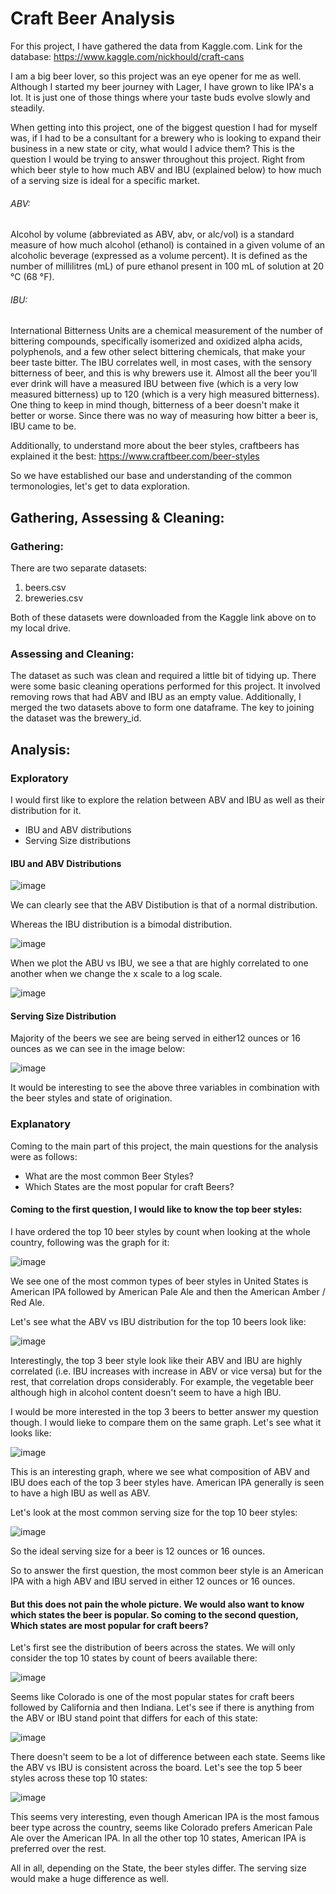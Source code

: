# Craft Beer Analysis

For this project, I have gathered the data from Kaggle.com. Link for the database: https://www.kaggle.com/nickhould/craft-cans

I am a big beer lover, so this project was an eye opener for me as well. Although I started my beer journey with Lager, I have grown to like IPA's a lot. It is just one of those things where your taste buds evolve slowly and steadily. 

When getting into this project, one of the biggest question I had for myself was, if I had to be a consultant for a brewery who is looking to expand their business in a new state or city, what would I advice them? This is the question I would be trying to answer throughout this project. Right from which beer style to how much ABV and IBU (explained below) to how much of a serving size is ideal for a specific market.

###### ABV: 
Alcohol by volume (abbreviated as ABV, abv, or alc/vol) is a standard measure of how much alcohol (ethanol) is contained in a given volume of an alcoholic beverage (expressed as a volume percent). It is defined as the number of millilitres (mL) of pure ethanol present in 100 mL of solution at 20 °C (68 °F).

###### IBU: 
International Bitterness Units are a chemical measurement of the number of bittering compounds, specifically isomerized and oxidized alpha acids, polyphenols, and a few other select bittering chemicals, that make your beer taste bitter. The IBU correlates well, in most cases, with the sensory bitterness of beer, and this is why brewers use it. Almost all the beer you’ll ever drink will have a measured IBU between five (which is a very low measured bitterness) up to 120 (which is a very high measured bitterness). One thing to keep in mind though, bitterness of a beer doesn't make it better or worse. Since there was no way of measuring how bitter a beer is, IBU came to be. 

Additionally, to understand more about the beer styles, craftbeers has explained it the best: https://www.craftbeer.com/beer-styles

So we have established our base and understanding of the common termonologies, let's get to data exploration.

## Gathering, Assessing & Cleaning:
### Gathering:
There are two separate datasets:
1. beers.csv
2. breweries.csv

Both of these datasets were downloaded from the Kaggle link above on to my local drive.

### Assessing and Cleaning:
The dataset as such was clean and required a little bit of tidying up.
There were some basic cleaning operations performed for this project. It involved removing rows that had ABV and IBU as an empty value. Additionally, I merged the two datasets above to form one dataframe. The key to joining the dataset was the brewery_id.

## Analysis:
### Exploratory
I would first like to explore the relation between ABV and IBU as well as their distribution for it.
* IBU and ABV distributions
* Serving Size distributions

#### IBU and ABV Distributions

![image](https://user-images.githubusercontent.com/32137335/116834187-f0e04c00-ab8a-11eb-8b25-053eca114a1d.png)

We can clearly see that the ABV Distibution is that of a normal distribution.

Whereas the IBU distribution is a bimodal distribution.

![image](https://user-images.githubusercontent.com/32137335/116834191-f63d9680-ab8a-11eb-89d9-7c60df0fed45.png)

When we plot the ABU vs IBU, we see a that are highly correlated to one another when we change the x scale to a log scale.

![image](https://user-images.githubusercontent.com/32137335/116834206-00f82b80-ab8b-11eb-8c94-f080019c13b4.png)

#### Serving Size Distribution

Majority of the beers we see are being served in either12 ounces or 16 ounces as we can see in the image below:

![image](https://user-images.githubusercontent.com/32137335/116834218-0e151a80-ab8b-11eb-9ac7-201a11ce78b6.png)

It would be interesting to see the above three variables in combination with the beer styles and state of origination.


### Explanatory
Coming to the main part of this project, the main questions for the analysis were as follows:
* What are the most common Beer Styles?
* Which States are the most popular for craft Beers?



#### Coming to the first question, I would like to know the top beer styles:

I have ordered the top 10 beer styles by count when looking at the whole country, following was the graph for it:

![image](https://user-images.githubusercontent.com/32137335/116271154-b96a3d80-a74d-11eb-8b62-8707f16420c7.png)

We see one of the most common types of beer styles in United States is American IPA followed by American Pale Ale and then the American Amber / Red Ale.

Let's see what the ABV vs IBU distribution for the top 10 beers look like:

![image](https://user-images.githubusercontent.com/32137335/116288655-ba0bcf80-a75f-11eb-8168-8d6fc1bc45a0.png)

Interestingly, the top 3 beer style look like their ABV and IBU are highly correlated (i.e. IBU increases with increase in ABV or vice versa) but for the rest, that correlation drops considerably. For example, the vegetable beer although high in alcohol content doesn't seem to have a high IBU.

I would be more interested in the top 3 beers to better answer my question though. I would lieke to compare them on the same graph. Let's see what it looks like:

![image](https://user-images.githubusercontent.com/32137335/116276568-a443dd80-a752-11eb-9d63-516630ca20aa.png)

This is an interesting graph, where we see what composition of ABV and IBU does each of the top 3 beer styles have. American IPA generally is seen to have a high IBU as well as ABV.

Let's look at the most common serving size for the top 10 beer styles:

![image](https://user-images.githubusercontent.com/32137335/116276972-07357480-a753-11eb-9308-436ab9b9ad55.png)

So the ideal serving size for a beer is 12 ounces or 16 ounces.

So to answer the first question, the most common beer style is an American IPA with a high ABV and IBU served in either 12 ounces or 16 ounces. 

#### But this does not pain the whole picture. We would also want to know which states the beer is popular. So coming to the second question, Which states are most popular for craft beers?

Let's first see the distribution of beers across the states. We will only consider the top 10 states by count of beers available there:

![image](https://user-images.githubusercontent.com/32137335/116277627-aa868980-a753-11eb-8eec-14a1eba4c767.png)

Seems like Colorado is one of the most popular states for craft beers followed by California and then Indiana. Let's see if there is anything from the ABV or IBU stand point that differs for each of this state:

![image](https://user-images.githubusercontent.com/32137335/116286147-e1ad6880-a75c-11eb-8057-429929a87725.png)

There doesn't seem to be a lot of difference between each state. Seems like the ABV vs IBU is consistent across the board. Let's see the top 5 beer styles across these top 10 states:

![image](https://user-images.githubusercontent.com/32137335/116289398-74033b80-a760-11eb-8a71-ebf20ce79f54.png)

This seems very interesting, even though American IPA is the most famous beer type across the country, seems like Colorado prefers American Pale Ale over the American IPA. In all the other top 10 states, American IPA is preferred over the rest.



All in all, depending on the State, the beer styles differ. The serving size would make a huge difference as well.














